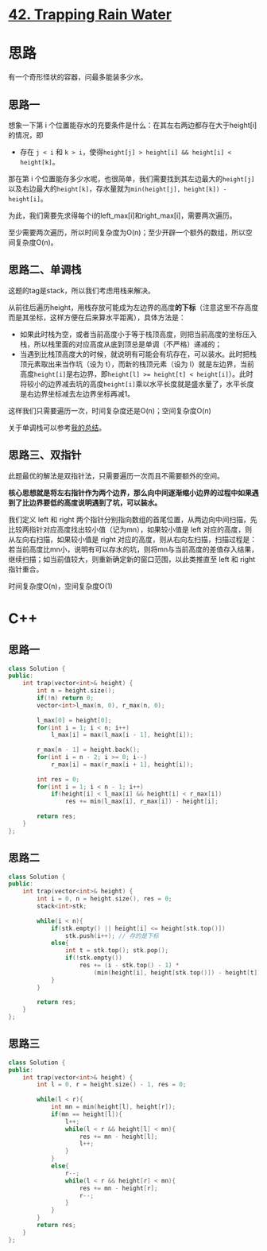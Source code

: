 # [42. Trapping Rain Water](https://leetcode.com/problems/trapping-rain-water/)

# 思路
有一个奇形怪状的容器，问最多能装多少水。

## 思路一

想象一下第 i 个位置能存水的充要条件是什么：在其左右两边都存在大于height[i]的情况，即

* 存在 `j < i` 和 `k > i`，使得`height[j] > height[i] && height[i] < height[k]`。

那在第 i 个位置能存多少水呢，也很简单，我们需要找到其左边最大的`height[j]`以及右边最大的`height[k]`，存水量就为`min(height[j], height[k]) - height[i]`。

为此，我们需要先求得每个i的left_max[i]和right_max[i]，需要两次遍历。

至少需要两次遍历，所以时间复杂度为O(n)；至少开辟一个额外的数组，所以空间复杂度O(n)。

## 思路二、单调栈

这题的tag是stack，所以我们考虑用栈来解决。

从前往后遍历height，用栈存放可能成为左边界的高度**的下标**（注意这里不存高度而是其坐标，这样方便在后来算水平距离），具体方法是：
* 如果此时栈为空，或者当前高度小于等于栈顶高度，则把当前高度的坐标压入栈，所以栈里面的对应高度从底到顶总是单调（不严格）递减的；
* 当遇到比栈顶高度大的时候，就说明有可能会有坑存在，可以装水。此时把栈顶元素取出来当作坑（设为 t），而新的栈顶元素（设为 l）就是左边界，当前高度`height[i]`是右边界，即`height[l] >= height[t] < height[i]`）。此时将较小的边界减去坑的高度`height[i]`乘以水平长度就是盛水量了，水平长度是右边界坐标减去左边界坐标再减1。

这样我们只需要遍历一次，时间复杂度还是O(n)；空间复杂度O(n)

关于单调栈可以参考[我的总结](../algorithm/array/monotonic_stack_queue.md)。

## 思路三、双指针

此题最优的解法是双指针法，只需要遍历一次而且不需要额外的空间。

**核心思想就是将左右指针作为两个边界，那么向中间逐渐缩小边界的过程中如果遇到了比边界要低的高度说明遇到了坑，可以装水。**

我们定义 left 和 right 两个指针分别指向数组的首尾位置，从两边向中间扫描，先比较两指针对应高度找出较小值（记为mn），如果较小值是 left 对应的高度，则从左向右扫描，如果较小值是 right 对应的高度，则从右向左扫描，扫描过程是：若当前高度比mn小，说明有可以存水的坑，则将mn与当前高度的差值存入结果，继续扫描；如当前值较大，则重新确定新的窗口范围，以此类推直至 left 和 right 指针重合。

时间复杂度O(n)，空间复杂度O(1)

# C++
## 思路一
``` C++
class Solution {
public:
    int trap(vector<int>& height) {
        int n = height.size();
        if(!n) return 0;
        vector<int>l_max(n, 0), r_max(n, 0);
        
        l_max[0] = height[0];
        for(int i = 1; i < n; i++)
            l_max[i] = max(l_max[i - 1], height[i]);
        
        r_max[n - 1] = height.back();
        for(int i = n - 2; i >= 0; i--)
            r_max[i] = max(r_max[i + 1], height[i]);
        
        int res = 0;
        for(int i = 1; i < n - 1; i++)
            if(height[i] < l_max[i] && height[i] < r_max[i])
                res += min(l_max[i], r_max[i]) - height[i];                
        
        return res;
    }
};
```

## 思路二
``` C++
class Solution {
public:
    int trap(vector<int>& height) {
        int i = 0, n = height.size(), res = 0;
        stack<int>stk;
        
        while(i < n){
            if(stk.empty() || height[i] <= height[stk.top()])
                stk.push(i++); // 存的是下标
            else{
                int t = stk.top(); stk.pop();
                if(!stk.empty())
                    res += (i - stk.top() - 1) * 
                        (min(height[i], height[stk.top()]) - height[t]);
            }
        }
        
        return res;
    }
};
```

## 思路三
``` C++
class Solution {
public:
    int trap(vector<int>& height) {
        int l = 0, r = height.size() - 1, res = 0;
        
        while(l < r){
            int mn = min(height[l], height[r]);
            if(mn == height[l]){
                l++;
                while(l < r && height[l] < mn){
                    res += mn - height[l];
                    l++;
                }
            }
            else{
                r--;
                while(l < r && height[r] < mn){
                    res += mn - height[r];
                    r--;
                }
            }
        }
        return res;
    }
};
```
